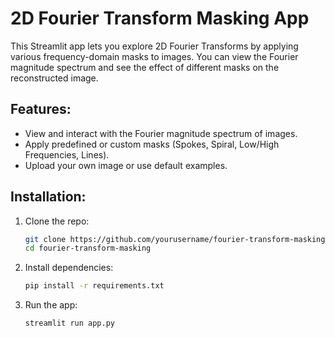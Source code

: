 # 2D Fourier Transform Masking App

This Streamlit app lets you explore 2D Fourier Transforms by applying various frequency-domain masks to images. You can view the Fourier magnitude spectrum and see the effect of different masks on the reconstructed image.

## Features:
- View and interact with the Fourier magnitude spectrum of images.
- Apply predefined or custom masks (Spokes, Spiral, Low/High Frequencies, Lines).
- Upload your own image or use default examples.

## Installation:

1. Clone the repo:
   ```bash
   git clone https://github.com/yourusername/fourier-transform-masking.git
   cd fourier-transform-masking
   ```

2. Install dependencies:
    ```bash
    pip install -r requirements.txt
    ```

3. Run the app:
    ```bash
    streamlit run app.py
    ```

